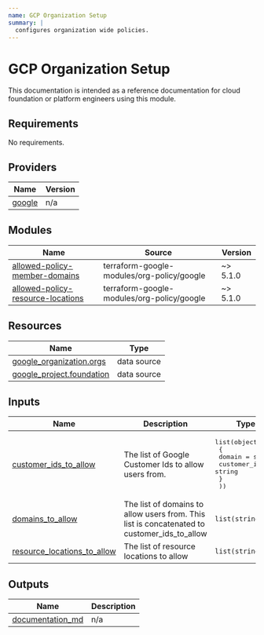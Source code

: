 ```yaml
---
name: GCP Organization Setup
summary: |
  configures organization wide policies.
---
```


# GCP Organization Setup

This documentation is intended as a reference documentation for cloud foundation or platform engineers using this module.
  
<!-- BEGIN_TF_DOCS -->
## Requirements

No requirements.

## Providers

| Name | Version |
|------|---------|
| <a name="provider_google"></a> [google](#provider\_google) | n/a |

## Modules

| Name | Source | Version |
|------|--------|---------|
| <a name="module_allowed-policy-member-domains"></a> [allowed-policy-member-domains](#module\_allowed-policy-member-domains) | terraform-google-modules/org-policy/google | ~> 5.1.0 |
| <a name="module_allowed-policy-resource-locations"></a> [allowed-policy-resource-locations](#module\_allowed-policy-resource-locations) | terraform-google-modules/org-policy/google | ~> 5.1.0 |

## Resources

| Name | Type |
|------|------|
| [google_organization.orgs](https://registry.terraform.io/providers/hashicorp/google/latest/docs/data-sources/organization) | data source |
| [google_project.foundation](https://registry.terraform.io/providers/hashicorp/google/latest/docs/data-sources/project) | data source |

## Inputs

| Name | Description | Type | Default | Required |
|------|-------------|------|---------|:--------:|
| <a name="input_customer_ids_to_allow"></a> [customer\_ids\_to\_allow](#input\_customer\_ids\_to\_allow) | The list of Google Customer Ids to allow users from. | <pre>list(object(<br>    {<br>      domain      = string<br>      customer_id = string<br>    }<br>  ))</pre> | `[]` | no |
| <a name="input_domains_to_allow"></a> [domains\_to\_allow](#input\_domains\_to\_allow) | The list of domains to allow users from. This list is concatenated to customer\_ids\_to\_allow | `list(string)` | n/a | yes |
| <a name="input_resource_locations_to_allow"></a> [resource\_locations\_to\_allow](#input\_resource\_locations\_to\_allow) | The list of resource locations to allow | `list(string)` | n/a | yes |

## Outputs

| Name | Description |
|------|-------------|
| <a name="output_documentation_md"></a> [documentation\_md](#output\_documentation\_md) | n/a |
<!-- END_TF_DOCS -->